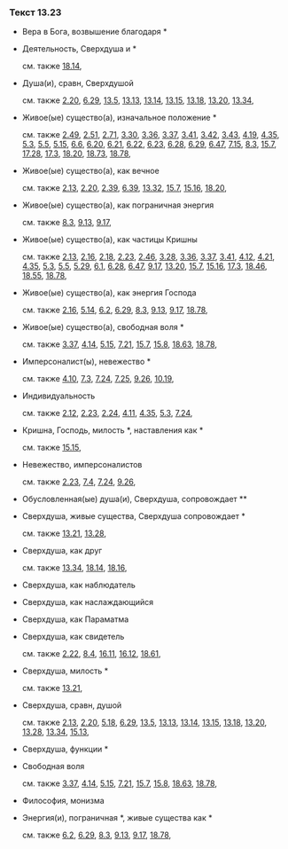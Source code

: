 ### Текст 13.23
	
- Вера в Бога, возвышение благодаря *

	
- Деятельность, Сверхдуша и *

	см. также  [18.14](../18/1814.md), 
	
- Душа(и), сравн, Сверхдушой

	см. также  [2.20](../02/0220.md),  [6.29](../06/0629.md),  [13.5](../13/1305.md),  [13.13](../13/1313.md),  [13.14](../13/1314.md),  [13.15](../13/1315.md),  [13.18](../13/1318.md),  [13.20](../13/1320.md),  [13.34](../13/1334.md), 
	
- Живое(ые) существо(а), изначальное положение *

	см. также  [2.49](../02/0249.md),  [2.51](../02/0251.md),  [2.71](../02/0271.md),  [3.30](../03/0330.md),  [3.36](../03/0336.md),  [3.37](../03/0337.md),  [3.41](../03/0341.md),  [3.42](../03/0342.md),  [3.43](../03/0343.md),  [4.19](../04/0419.md),  [4.35](../04/0435.md),  [5.3](../05/0503.md),  [5.5](../05/0505.md),  [5.15](../05/0515.md),  [6.6](../06/0606.md),  [6.20](../06/0620.md),  [6.21](../06/0621.md),  [6.22](../06/0622.md),  [6.23](../06/0623.md),  [6.28](../06/0628.md),  [6.29](../06/0629.md),  [6.47](../06/0647.md),  [7.15](../07/0715.md),  [8.3](../08/0803.md),  [15.7](../15/1507.md),  [17.28](../17/1728.md),  [17.3](../17/1703.md),  [18.20](../18/1820.md),  [18.73](../18/1873.md),  [18.78](../18/1878.md), 
	
- Живое(ые) существо(а), как вечное

	см. также  [2.13](../02/0213.md),  [2.20](../02/0220.md),  [2.39](../02/0239.md),  [6.39](../06/0639.md),  [13.32](../13/1332.md),  [15.7](../15/1507.md),  [15.16](../15/1516.md),  [18.20](../18/1820.md), 
	
- Живое(ые) существо(а), как пограничная энергия

	см. также  [8.3](../08/0803.md),  [9.13](../09/0913.md),  [9.17](../09/0917.md), 
	
- Живое(ые) существо(а), как частицы Кришны

	см. также  [2.13](../02/0213.md),  [2.16](../02/0216.md),  [2.18](../02/0218.md),  [2.23](../02/0223.md),  [2.46](../02/0246.md),  [3.28](../03/0328.md),  [3.36](../03/0336.md),  [3.37](../03/0337.md),  [3.41](../03/0341.md),  [4.12](../04/0412.md),  [4.21](../04/0421.md),  [4.35](../04/0435.md),  [5.3](../05/0503.md),  [5.5](../05/0505.md),  [5.29](../05/0529.md),  [6.1](../06/0601.md),  [6.28](../06/0628.md),  [6.47](../06/0647.md),  [9.17](../09/0917.md),  [13.20](../13/1320.md),  [15.7](../15/1507.md),  [15.16](../15/1516.md),  [17.3](../17/1703.md),  [18.46](../18/1846.md),  [18.55](../18/1855.md),  [18.78](../18/1878.md), 
	
- Живое(ые) существо(а), как энергия Господа

	см. также  [2.16](../02/0216.md),  [5.14](../05/0514.md),  [6.2](../06/0602.md),  [6.29](../06/0629.md),  [8.3](../08/0803.md),  [9.13](../09/0913.md),  [9.17](../09/0917.md),  [18.78](../18/1878.md), 
	
- Живое(ые) существо(а), свободная воля *

	см. также  [3.37](../03/0337.md),  [4.14](../04/0414.md),  [5.15](../05/0515.md),  [7.21](../07/0721.md),  [15.7](../15/1507.md),  [15.8](../15/1508.md),  [18.63](../18/1863.md),  [18.78](../18/1878.md), 
	
- Имперсоналист(ы), невежество *

	см. также  [4.10](../04/0410.md),  [7.3](../07/0703.md),  [7.24](../07/0724.md),  [7.25](../07/0725.md),  [9.26](../09/0926.md),  [10.19](../10/1019.md), 
	
- Индивидуальность

	см. также  [2.12](../02/0212.md),  [2.23](../02/0223.md),  [2.24](../02/0224.md),  [4.11](../04/0411.md),  [4.35](../04/0435.md),  [5.3](../05/0503.md),  [7.24](../07/0724.md), 
	
- Кришна, Господь, милость *, наставления как *

	см. также  [15.15](../15/1515.md), 
	
- Невежество, имперсоналистов

	см. также  [2.23](../02/0223.md),  [7.4](../07/0704.md),  [7.24](../07/0724.md),  [9.26](../09/0926.md), 
	
- Обусловленная(ые) душа(и), Сверхдуша, сопровождает **

	
- Сверхдуша, живые существа, Сверхдуша сопровождает *

	см. также  [13.21](../13/1321.md),  [13.28](../13/1328.md), 
	
- Сверхдуша, как друг

	см. также  [13.34](../13/1334.md),  [18.14](../18/1814.md),  [18.16](../18/1816.md), 
	
- Сверхдуша, как наблюдатель

	
- Сверхдуша, как наслаждающийся

	
- Сверхдуша, как Параматма

	
- Сверхдуша, как свидетель

	см. также  [2.22](../02/0222.md),  [8.4](../08/0804.md),  [16.11](../16/1611.md),  [16.12](../16/1612.md),  [18.61](../18/1861.md), 
	
- Сверхдуша, милость *

	см. также  [13.21](../13/1321.md), 
	
- Сверхдуша, сравн, душой

	см. также  [2.13](../02/0213.md),  [2.20](../02/0220.md),  [5.18](../05/0518.md),  [6.29](../06/0629.md),  [13.5](../13/1305.md),  [13.13](../13/1313.md),  [13.14](../13/1314.md),  [13.15](../13/1315.md),  [13.18](../13/1318.md),  [13.20](../13/1320.md),  [13.28](../13/1328.md),  [13.34](../13/1334.md),  [15.13](../15/1513.md), 
	
- Сверхдуша, функции *

	
- Свободная воля

	см. также  [3.37](../03/0337.md),  [4.14](../04/0414.md),  [5.15](../05/0515.md),  [7.21](../07/0721.md),  [15.7](../15/1507.md),  [15.8](../15/1508.md),  [18.63](../18/1863.md),  [18.78](../18/1878.md), 
	
- Философия, монизма

	
- Энергия(и), пограничная *, живые существа как *

	см. также  [6.2](../06/0602.md),  [6.29](../06/0629.md),  [8.3](../08/0803.md),  [9.13](../09/0913.md),  [9.17](../09/0917.md),  [18.78](../18/1878.md), 
